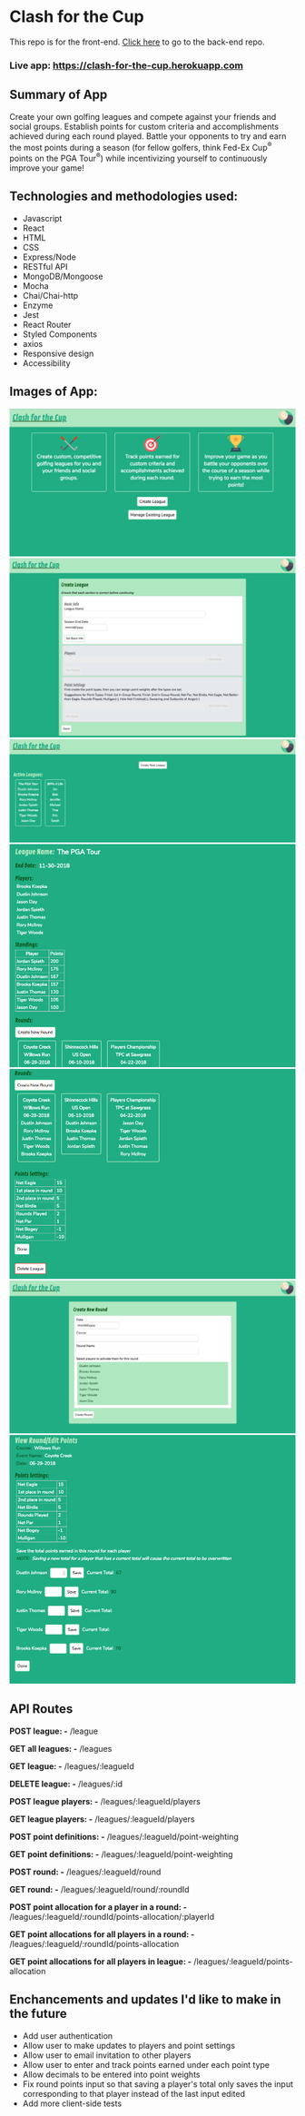# Clash for the Cup 
This repo is for the front-end. [Click here](https://github.com/RoundEm/Clash_for_the_Cup_back-end) to go to the back-end repo.

### Live app: https://clash-for-the-cup.herokuapp.com

## Summary of App
Create your own golfing leagues and compete against your friends and social groups. Establish points for custom criteria and accomplishments achieved during each round played. Battle your opponents to try and earn the most points during a season (for fellow golfers, think Fed-Ex Cup<sup>&#174;</sup> points on the PGA Tour<sup>&#174;</sup>) while incentivizing yourself to continuously improve your game!

## Technologies and methodologies used:
- Javascript
- React
- HTML
- CSS
- Express/Node
- RESTful API
- MongoDB/Mongoose
- Mocha
- Chai/Chai-http
- Enzyme
- Jest
- React Router
- Styled Components
- axios
- Responsive design
- Accessibility

## Images of App:
![alt text](/app_screenshots/Home.png "Home page")
![alt text](/app_screenshots/Create_League.png "Create a New League page")
![alt text](/app_screenshots/Dashboard.png "Dashboard page")
![alt text](/app_screenshots/League_Details_1.png "League Details (1st half of page)")
![alt text](/app_screenshots/League_Details_2.png "League Details (1st half of page)")
![alt text](/app_screenshots/Create_Round.png "Create a New Round page")
![alt text](/app_screenshots/View-Edit-Round.png "View/Edit Round page")

## API Routes
**POST league: -** /league

**GET all leagues: -** /leagues

**GET league: -** /leagues/:leagueId

**DELETE league: -** /leagues/:id

**POST league players: -** /leagues/:leagueId/players

**GET league players: -** /leagues/:leagueId/players

**POST point definitions: -** /leagues/:leagueId/point-weighting

**GET point definitions: -** /leagues/:leagueId/point-weighting

**POST round: -** /leagues/:leagueId/round

**GET round: -** /leagues/:leagueId/round/:roundId

**POST point allocation for a player in a round: -** /leagues/:leagueId/:roundId/points-allocation/:playerId

**GET point allocations for all players in a round: -** /leagues/:leagueId/:roundId/points-allocation

**GET point allocations for all players in league: -** /leagues/:leagueId/points-allocation

## Enchancements and updates I'd like to make in the future
- Add user authentication
- Allow user to make updates to players and point settings
- Allow user to email invitation to other players
- Allow user to enter and track points earned under each point type
- Allow decimals to be entered into point weights
- Fix round points input so that saving a player's total only saves the input corresponding to that player instead of the last input edited
- Add more client-side tests


